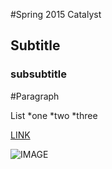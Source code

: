 #Spring 2015 Catalyst
## Subtitle
### subsubtitle

#Paragraph

List
*one
*two
*three

[LINK](https//:www.umn.edu)

![IMAGE](http://upload.wikimedia.org/wikipedia/commons/9/97/Glass_structure_national_gallery_of_victoria.jpg)
